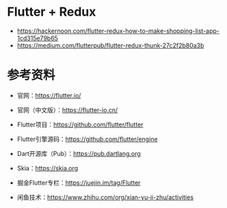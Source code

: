 # Flutter + Redux
* https://hackernoon.com/flutter-redux-how-to-make-shopping-list-app-1cd315e79b65
* https://medium.com/flutterpub/flutter-redux-thunk-27c2f2b80a3b

# 参考资料
* 官网：https://flutter.io/
* 官网（中文版）：https://flutter-io.cn/

* Flutter项目：https://github.com/flutter/flutter
* Flutter引擎源码：https://github.com/flutter/engine
* Dart开源库（Pub）：https://pub.dartlang.org
* Skia：https://skia.org

* 掘金Flutter专栏：https://juejin.im/tag/Flutter
* 闲鱼技术：https://www.zhihu.com/org/xian-yu-ji-zhu/activities